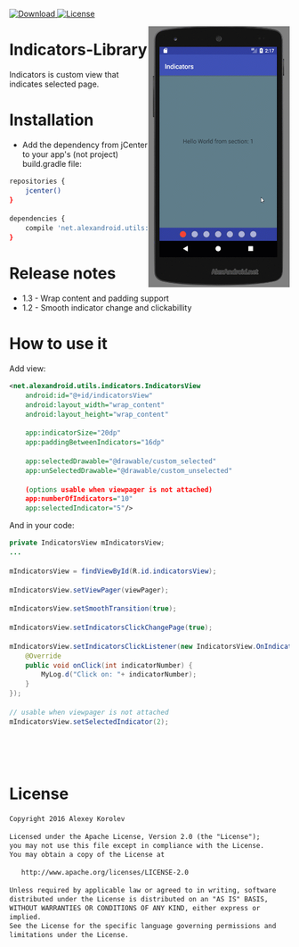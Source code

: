 [ ![Download](https://api.bintray.com/packages/pulimet/utils/indicators/images/download.svg) ](https://bintray.com/pulimet/utils/indicators/_latestVersion)      [![License](https://img.shields.io/badge/license-Apache%202-green.svg)](https://www.apache.org/licenses/LICENSE-2.0)

<img align="right" src="https://raw.githubusercontent.com/Pulimet/Indicators-Library/master/art/demo2.gif">

# Indicators-Library

Indicators is custom view that indicates selected page.

# Installation

- Add the dependency from jCenter to your app's (not project) build.gradle file:

```sh
repositories {
    jcenter()
}

dependencies {
    compile 'net.alexandroid.utils:indicators:1.3'
}
```



# Release notes
* 1.3 - Wrap content and padding support
* 1.2 - Smooth indicator change and clickabillity


# How to use it

Add view:
```xml
<net.alexandroid.utils.indicators.IndicatorsView
    android:id="@+id/indicatorsView"
    android:layout_width="wrap_content"
    android:layout_height="wrap_content"

    app:indicatorSize="20dp"
    app:paddingBetweenIndicators="16dp"

    app:selectedDrawable="@drawable/custom_selected"
    app:unSelectedDrawable="@drawable/custom_unselected"
    
    (options usable when viewpager is not attached)
    app:numberOfIndicators="10"
    app:selectedIndicator="5"/>
```

And in your code:
```java
private IndicatorsView mIndicatorsView;
...
 
mIndicatorsView = findViewById(R.id.indicatorsView);

mIndicatorsView.setViewPager(viewPager);

mIndicatorsView.setSmoothTransition(true);

mIndicatorsView.setIndicatorsClickChangePage(true);

mIndicatorsView.setIndicatorsClickListener(new IndicatorsView.OnIndicatorClickListener() {
    @Override
    public void onClick(int indicatorNumber) {
        MyLog.d("Click on: "+ indicatorNumber);
    }
});

// usable when viewpager is not attached
mIndicatorsView.setSelectedIndicator(2);
```

 <br>  <br>  <br> 
# License

```
Copyright 2016 Alexey Korolev

Licensed under the Apache License, Version 2.0 (the "License");
you may not use this file except in compliance with the License.
You may obtain a copy of the License at

   http://www.apache.org/licenses/LICENSE-2.0

Unless required by applicable law or agreed to in writing, software
distributed under the License is distributed on an "AS IS" BASIS,
WITHOUT WARRANTIES OR CONDITIONS OF ANY KIND, either express or implied.
See the License for the specific language governing permissions and
limitations under the License.
```
